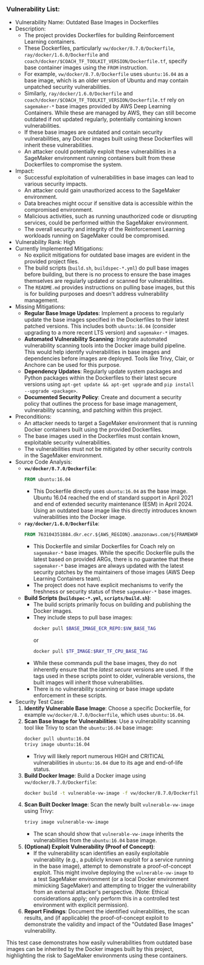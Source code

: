 ### Vulnerability List:

- Vulnerability Name: Outdated Base Images in Dockerfiles
- Description:
  - The project provides Dockerfiles for building Reinforcement Learning containers.
  - These Dockerfiles, particularly `vw/docker/8.7.0/Dockerfile`, `ray/docker/1.6.0/Dockerfile` and `coach/docker/$COACH_TF_TOOLKIT_VERSION/Dockerfile.tf`, specify base container images using the `FROM` instruction.
  - For example, `vw/docker/8.7.0/Dockerfile` uses `ubuntu:16.04` as a base image, which is an older version of Ubuntu and may contain unpatched security vulnerabilities.
  - Similarly, `ray/docker/1.6.0/Dockerfile` and `coach/docker/$COACH_TF_TOOLKIT_VERSION/Dockerfile.tf` rely on `sagemaker-*` base images provided by AWS Deep Learning Containers. While these are managed by AWS, they can still become outdated if not updated regularly, potentially containing known vulnerabilities.
  - If these base images are outdated and contain security vulnerabilities, any Docker images built using these Dockerfiles will inherit these vulnerabilities.
  - An attacker could potentially exploit these vulnerabilities in a SageMaker environment running containers built from these Dockerfiles to compromise the system.
- Impact:
  - Successful exploitation of vulnerabilities in base images can lead to various security impacts.
  - An attacker could gain unauthorized access to the SageMaker environment.
  - Data breaches might occur if sensitive data is accessible within the compromised environment.
  - Malicious activities, such as running unauthorized code or disrupting services, could be performed within the SageMaker environment.
  - The overall security and integrity of the Reinforcement Learning workloads running on SageMaker could be compromised.
- Vulnerability Rank: High
- Currently Implemented Mitigations:
  - No explicit mitigations for outdated base images are evident in the provided project files.
  - The build scripts (`build.sh`, `buildspec-*.yml`) do pull base images before building, but there is no process to ensure the base images themselves are regularly updated or scanned for vulnerabilities.
  - The `README.md` provides instructions on pulling base images, but this is for building purposes and doesn't address vulnerability management.
- Missing Mitigations:
  - **Regular Base Image Updates**: Implement a process to regularly update the base images specified in the Dockerfiles to their latest patched versions. This includes both `ubuntu:16.04` (consider upgrading to a more recent LTS version) and `sagemaker-*` images.
  - **Automated Vulnerability Scanning**: Integrate automated vulnerability scanning tools into the Docker image build pipeline. This would help identify vulnerabilities in base images and dependencies before images are deployed. Tools like Trivy, Clair, or Anchore can be used for this purpose.
  - **Dependency Updates**: Regularly update system packages and Python packages within the Dockerfiles to their latest secure versions using `apt-get update && apt-get upgrade` and `pip install --upgrade <package>`.
  - **Documented Security Policy**: Create and document a security policy that outlines the process for base image management, vulnerability scanning, and patching within this project.
- Preconditions:
  - An attacker needs to target a SageMaker environment that is running Docker containers built using the provided Dockerfiles.
  - The base images used in the Dockerfiles must contain known, exploitable security vulnerabilities.
  - The vulnerabilities must not be mitigated by other security controls in the SageMaker environment.
- Source Code Analysis:
  - **`vw/docker/8.7.0/Dockerfile`**:
    ```dockerfile
    FROM ubuntu:16.04
    ```
    - This Dockerfile directly uses `ubuntu:16.04` as the base image. Ubuntu 16.04 reached the end of standard support in April 2021 and end of extended security maintenance (ESM) in April 2024. Using an outdated base image like this directly introduces known vulnerabilities into the Docker image.
  - **`ray/docker/1.6.0/Dockerfile`**:
    ```dockerfile
    FROM 763104351884.dkr.ecr.${AWS_REGION}.amazonaws.com/${FRAMEWORK}-training:${VERSION}-${CPU_OR_GPU}-${SUFFIX}
    ```
    - This Dockerfile and similar Dockerfiles for Coach rely on `sagemaker-*` base images. While the specific Dockerfile pulls the latest based on provided ARGs, there is no guarantee that these `sagemaker-*` base images are always updated with the latest security patches by the maintainers of those images (AWS Deep Learning Containers team).
    - The project does not have explicit mechanisms to verify the freshness or security status of these `sagemaker-*` base images.
  - **Build Scripts (`buildspec-*.yml`, `scripts/build.sh`)**:
    - The build scripts primarily focus on building and publishing the Docker images.
    - They include steps to pull base images:
      ```bash
      docker pull $BASE_IMAGE_ECR_REPO:$VW_BASE_TAG
      ```
      or
      ```bash
      docker pull $TF_IMAGE:$RAY_TF_CPU_BASE_TAG
      ```
    - While these commands pull the base images, they do not inherently ensure that the *latest secure* versions are used. If the tags used in these scripts point to older, vulnerable versions, the built images will inherit those vulnerabilities.
    - There is no vulnerability scanning or base image update enforcement in these scripts.
- Security Test Case:
  1. **Identify Vulnerable Base Image**: Choose a specific Dockerfile, for example `vw/docker/8.7.0/Dockerfile`, which uses `ubuntu:16.04`.
  2. **Scan Base Image for Vulnerabilities**: Use a vulnerability scanning tool like Trivy to scan the `ubuntu:16.04` base image:
     ```bash
     docker pull ubuntu:16.04
     trivy image ubuntu:16.04
     ```
     - Trivy will likely report numerous HIGH and CRITICAL vulnerabilities in `ubuntu:16.04` due to its age and end-of-life status.
  3. **Build Docker Image**: Build a Docker image using `vw/docker/8.7.0/Dockerfile`:
     ```bash
     docker build -t vulnerable-vw-image -f vw/docker/8.7.0/Dockerfile .
     ```
  4. **Scan Built Docker Image**: Scan the newly built `vulnerable-vw-image` using Trivy:
     ```bash
     trivy image vulnerable-vw-image
     ```
     - The scan should show that `vulnerable-vw-image` inherits the vulnerabilities from the `ubuntu:16.04` base image.
  5. **(Optional) Exploit Vulnerability (Proof of Concept)**:
     - If the vulnerability scan identifies an easily exploitable vulnerability (e.g., a publicly known exploit for a service running in the base image), attempt to demonstrate a proof-of-concept exploit. This might involve deploying the `vulnerable-vw-image` to a test SageMaker environment (or a local Docker environment mimicking SageMaker) and attempting to trigger the vulnerability from an external attacker's perspective. (Note: Ethical considerations apply; only perform this in a controlled test environment with explicit permission).
  6. **Report Findings**: Document the identified vulnerabilities, the scan results, and (if applicable) the proof-of-concept exploit to demonstrate the validity and impact of the "Outdated Base Images" vulnerability.

This test case demonstrates how easily vulnerabilities from outdated base images can be inherited by the Docker images built by this project, highlighting the risk to SageMaker environments using these containers.